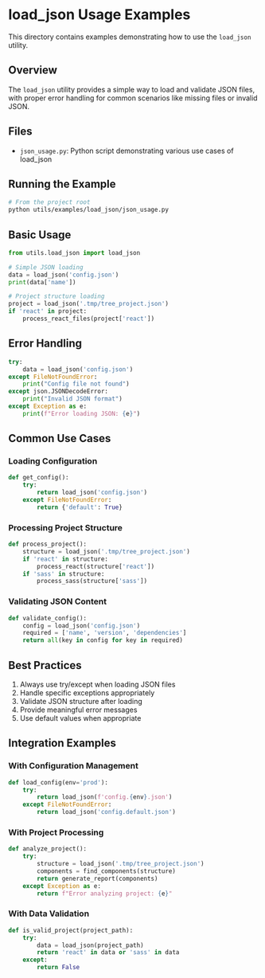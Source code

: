 # load_json Usage Examples

This directory contains examples demonstrating how to use the `load_json` utility.

## Overview

The `load_json` utility provides a simple way to load and validate JSON files, with proper error handling for common scenarios like missing files or invalid JSON.

## Files

- `json_usage.py`: Python script demonstrating various use cases of load_json

## Running the Example

```bash
# From the project root
python utils/examples/load_json/json_usage.py
```

## Basic Usage

```python
from utils.load_json import load_json

# Simple JSON loading
data = load_json('config.json')
print(data['name'])

# Project structure loading
project = load_json('.tmp/tree_project.json')
if 'react' in project:
    process_react_files(project['react'])
```

## Error Handling

```python
try:
    data = load_json('config.json')
except FileNotFoundError:
    print("Config file not found")
except json.JSONDecodeError:
    print("Invalid JSON format")
except Exception as e:
    print(f"Error loading JSON: {e}")
```

## Common Use Cases

### Loading Configuration
```python
def get_config():
    try:
        return load_json('config.json')
    except FileNotFoundError:
        return {'default': True}
```

### Processing Project Structure
```python
def process_project():
    structure = load_json('.tmp/tree_project.json')
    if 'react' in structure:
        process_react(structure['react'])
    if 'sass' in structure:
        process_sass(structure['sass'])
```

### Validating JSON Content
```python
def validate_config():
    config = load_json('config.json')
    required = ['name', 'version', 'dependencies']
    return all(key in config for key in required)
```

## Best Practices

1. Always use try/except when loading JSON files
2. Handle specific exceptions appropriately
3. Validate JSON structure after loading
4. Provide meaningful error messages
5. Use default values when appropriate

## Integration Examples

### With Configuration Management
```python
def load_config(env='prod'):
    try:
        return load_json(f'config.{env}.json')
    except FileNotFoundError:
        return load_json('config.default.json')
```

### With Project Processing
```python
def analyze_project():
    try:
        structure = load_json('.tmp/tree_project.json')
        components = find_components(structure)
        return generate_report(components)
    except Exception as e:
        return f"Error analyzing project: {e}"
```

### With Data Validation
```python
def is_valid_project(project_path):
    try:
        data = load_json(project_path)
        return 'react' in data or 'sass' in data
    except:
        return False
